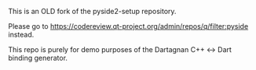 This is an OLD fork of the pyside2-setup repository. <br>

Please go to https://codereview.qt-project.org/admin/repos/q/filter:pyside instead.

This repo is purely for demo purposes of the Dartagnan C++ <-> Dart binding generator.